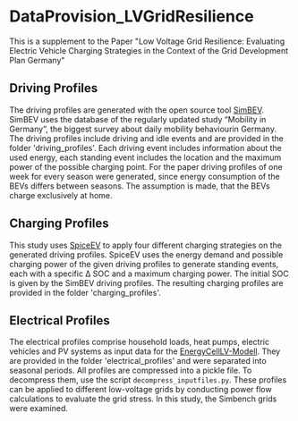 # DataProvision_LVGridResilience
This is a supplement to the Paper "Low Voltage Grid Resilience: Evaluating Electric Vehicle Charging Strategies in the Context of the Grid Development Plan Germany"

## Driving Profiles

The driving profiles are generated with the open source tool [SimBEV](https://github.com/rl-institut/simbev). SimBEV uses the database of the regularly updated study “Mobility in  Germany”, the biggest survey about daily mobility behaviourin Germany. The driving profiles include driving and idle events and are provided in the folder 'driving_profiles'. Each driving event includes information about the used energy, each standing event includes the location and the maximum power of the possible charging point. For the paper driving profiles of one week for every season were generated, since energy consumption of the BEVs differs between seasons. The assumption is made, that the BEVs charge exclusively at home.

## Charging Profiles

This study uses [SpiceEV](https://github.com/rl-institut/spice_ev) to apply four different charging strategies on the generated driving profiles. SpiceEV uses the energy demand and possible charging power of the given driving profiles to generate standing events, each with a specific ∆ SOC and a maximum charging power. The initial SOC is given by the SimBEV driving profiles. The resulting charging profiles are provided in the folder 'charging_profiles'.

## Electrical Profiles
The electrical profiles comprise household loads, heat pumps, electric vehicles and PV systems as input data for the [EnergyCellLV-Modell](https://github.com/ricrei/energycell_lv_level). They are provided in the folder 'electrical_profiles' and were separated into seasonal periods. All profiles are compressed into a pickle file. To decompress them, use the script `decompress_inputfiles.py`.
These profiles can be applied to different low-voltage grids by conducting power flow calculations to evaluate the grid stress. In this study, the Simbench grids were examined.
